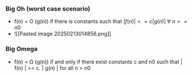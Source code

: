 ### Big Oh (worst case scenario)
- f(n) = O (g(n)) if there is constants such that 
	$|f(n)| <= c|g(n)|\ \forall\ n >= n0$
- ![[Pasted image 20250213014856.png]]

### Big Omega
- f(n) = Ω (g(n)) if and only if there exist constants c and n0 such that
	| f(n) | >= c. | g(n) | for all n > n0
	